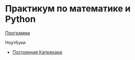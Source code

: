 # Практикум по математике и Python

[Программа](https://stepik.org/course/3356/syllabus)

Ноутбуки

 - [Постоянная Капрекара](https://github.com/Ondrya/stepik-math-python/blob/main/Kaprekar%20number.ipynb)
